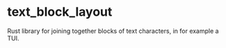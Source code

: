 # text_block_layout
Rust library for joining together blocks of text characters, in for example a TUI.
